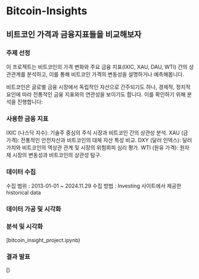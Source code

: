 # Bitcoin-Insights

## 비트코인 가격과 금융지표들을 비교해보자
### 주제 선정

이 프로젝트는 비트코인의 가격 변화와 주요 금융 지표(IXIC, XAU, DAU, WTI) 간의 상관관계를 분석하고,
이를 통해 비트코인 가격의 변동성을 설명하거나 예측해봅니다.

비트코인은 글로벌 금융 시장에서 독립적인 자산으로 간주되기도 하나,
경제적, 정치적 요인에 따라 전통적인 금융 지표와의 연관성을 보이기도 합니다.
이를 확인하기 위해 분석을 진행합니다:

### 사용한 금융 지표
IXIC (나스닥 지수): 기술주 중심의 주식 시장과 비트코인 간의 상관성 분석.
XAU (금 가격): 전통적인 안전자산과 비트코인의 대체 자산 특성 비교.
DXY (달러 인덱스): 달러 가치와 비트코인의 역상관 관계 및 시장의 위험회피 심리 평가.
WTI (원유 가격): 원자재 시장의 변동성과 비트코인의 상관성 탐구.

### 데이터 수집

수집 범위 : 2013-01-01 ~ 2024.11.29
수집 방법 : Investing 사이트에서 제공한 historical data


### 데이터 가공 및 시각화



### 분석 및 시각화
[bitcoin_insight_project.ipynb)

### 결과 발표

[)
